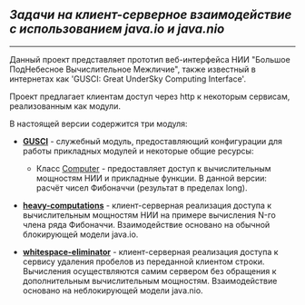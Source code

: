 ## **_Задачи на клиент-серверное взаимодействие с использованием java.io и java.nio_**
***
Данный проект представляет прототип веб-интерфейса НИИ "Большое ПодНебесное Вычислительное Межличие",
также известный в интернетах как 'GUSCI: Great UnderSky Computing Interface'.

Проект предлагает клиентам доступ через http к некоторым сервисам, реализованным как модули.

В настоящей версии содержится три модуля:

* **[GUSCI](./gusci)** - служебный модуль, предоставляющий конфигурации 
для работы прикладных модулей и некоторые общие ресурсы:

  * Класс [Computer](./gusci/src/main/java/Computer.java) - предоставляет доступ
  к вычислительным мощностям НИИ и прикладные функции.
  В данной версии: расчёт чисел Фибоначчи (результат в пределах long).

* **[heavy-computations](./heavy-computations)** - клиент-серверная реализация
доступа к вычислительным мощностям НИИ на примере вычисления N-го члена ряда Фибоначчи.
Взаимодействие основано на обычной блокирующей модели java.io.
* **[whitespace-eliminator](./whitespace-eliminator)** - клиент-серверная реализация
доступа к сервису удаления пробелов из переданной клиентом строки.
Вычисления осуществляются самим сервером без обращения к дополнительным вычислительным мощностям.
Взаимодействие основано на неблокирующей модели java.nio.
